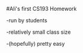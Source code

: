 #Ali's first CS193 Homework

-run by students

-relatively small class size 

-(hopefully) pretty easy 
